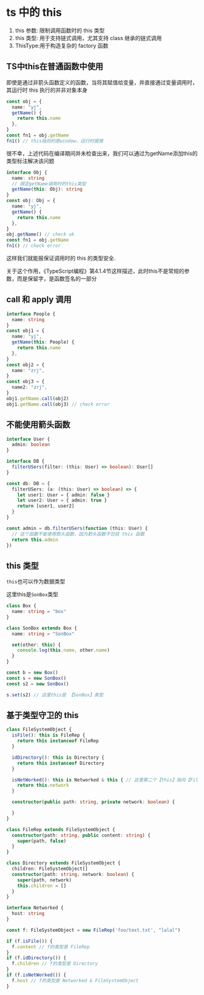 # ts 中的 this

1. this 参数: 限制调用函数时的 this 类型
2. this 类型: 用于支持链式调用，尤其支持 class 继承的链式调用
3. ThisType:用于构造复杂的 factory 函数

## TS中this在普通函数中使用

即使是通过非箭头函数定义的函数，当将其赋值给变量，并直接通过变量调用时，其运行时 this 执行的并非对象本身

```ts
const obj = {
  name: "yj",
  getName() {
    return this.name
  },
}
const fn1 = obj.getName
fn1() // this指向的是window，运行时报错
```

很不幸，上述代码在编译期间并未检查出来，我们可以通过为getName添加this的类型标注解决该问题

```ts
interface Obj {
  name: string
  // 限定getName调用时的this类型
  getName(this: Obj): string
}
const obj: Obj = {
  name: "yj",
  getName() {
    return this.name
  },
}
obj.getName() // check ok
const fn1 = obj.getName
fn1() // check error
```

这样我们就能报保证调用时的 this 的类型安全.

关于这个作用，《TypeScript编程》第4.1.4节这样描述，此时this不是常规的参数，而是保留字，是函数签名的一部分

## call 和 apply 调用
```ts
interface People {
  name: string
}
const obj1 = {
  name: "yj",
  getName(this: People) {
    return this.name
  },
}
const obj2 = {
  name: "zrj",
}
const obj3 = {
  name2: "zrj",
}
obj1.getName.call(obj2)
obj1.getName.call(obj3) // check error
```

## 不能使用箭头函数

```ts
interface User {
  admin: boolean
}

interface DB {
  filterUSers(filter: (this: User) => boolean): User[]
}

const db: DB = {
  filterUSers: (a: (this: User) => boolean) => {
    let user1: User = { admin: false }
    let user2: User = { admin: true }
    return [user1, user2]
  }
}

const admin = db.filterUSers(function (this: User) {
  // 这个函数不能使用箭头函数，因为箭头函数不包括 this 函数
  return this.admin
})
```

## this 类型

`this`也可以作为数据类型

这里this是`SonBox`类型
```ts
class Box {
  name: string = "box"
}

class SonBox extends Box {
  name: string = "SonBox"

  set(other: this) {
    console.log(this.name, other.name)
  }
}

const b = new Box()
const s = new SonBox()
const s2 = new SonBox()

s.set(s2) // 这里this是 【SonBox】类型
```

## 基于类型守卫的 this
```ts
class FileSystemObject {
  isFile(): this is FileRep {
    return this instanceof FileRep
  }

  idDirectory(): this is Directory {
    return this instanceof Directory
  }

  isNetWorked(): this is Networked & this { // 这里第二个【this】指向【FileSystemObject】
    return this.network
  }

  constructor(public path: string, private network: boolean) {

  }
}

class FileRep extends FileSystemObject {
  constructor(path: string, public content: string) {
    super(path, false)
  }
}

class Directory extends FileSystemObject {
  children: FileSystemObject[]
  constructor(path: string, network: boolean) {
    super(path, network)
    this.children = []
  }
}

interface Networked {
  host: string
}

const f: FileSystemObject = new FileRep('foo/text.txt', "lalal")

if (f.isFile()) {
  f.content // f的类型是 FileRep
}
if (f.idDirectory()) {
  f.children // f的类型是 Directory
}
if (f.isNetWorked()) {
  f.host // f的类型是 Networked & FileSystemObject
}
```
